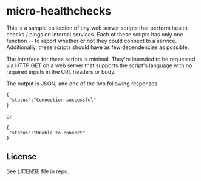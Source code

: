 micro-healthchecks
==================

This is a sample collection of tiny web server scripts that perform health checks / pings on internal services. Each of these scripts has only one function -- to report whether or not they could connect to a service. Additionally, these scripts should have as few dependencies as possible.

The interface for these scripts is minimal. They're intended to be requested via HTTP GET on a web server that supports the script's language with no required inputs in the URI, headers or body.

The output is JSON, and one of the two following responses:

```
{
 "status":"Connection successful"
}
```

or

```
{
 "status":"Unable to connect"
}
```


License
-------
See LICENSE file in repo.
